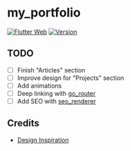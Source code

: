 # my_portfolio

[![Flutter Web](https://github.com/TesteurManiak/testeurmaniak.github.io/actions/workflows/main.yml/badge.svg)](https://github.com/TesteurManiak/testeurmaniak.github.io/actions/workflows/main.yml)
[![Version](https://img.shields.io/badge/version-1.0.1%2B2-blue)](https://testeurmaniak.github.io/)

## TODO

* [ ] Finish "Articles" section
* [ ] Improve design for "Projects" section
* [ ] Add animations
* [ ] Deep linking with [go_router](https://pub.dev/packages/go_router)
* [ ] Add SEO with [seo_renderer](https://pub.dev/packages/seo_renderer)

## Credits

* [Design Inspiration](https://www.inkyy.com/portfolio-website-free-adobe-xd-template/)